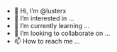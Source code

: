 - 👋 Hi, I’m @lusterx
- 👀 I’m interested in ...
- 🌱 I’m currently learning ...
- 💞️ I’m looking to collaborate on ...
- 📫 How to reach me ...

<!---
lusterx/lusterx is a ✨ special ✨ repository because its `README.md` (this file) appears on your GitHub profile.
You can click the Preview link to take a look at your changes.
--->
